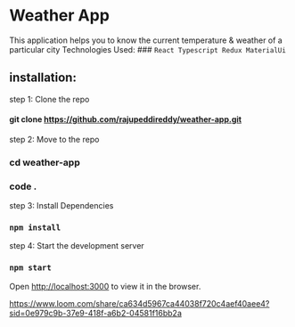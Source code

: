 # Weather App

This application helps you to know the current temperature & weather of a particular city
Technologies Used: ### `React Typescript Redux MaterialUi`


## installation:

step 1: Clone the repo

#### git clone https://github.com/rajupeddireddy/weather-app.git

step 2: Move to the repo

### cd weather-app
### code .

step 3: Install Dependencies
### `npm install`

step 4: Start the development server 
### `npm start` 

Open [http://localhost:3000](http://localhost:3000) to view it in the browser.



https://www.loom.com/share/ca634d5967ca44038f720c4aef40aee4?sid=0e979c9b-37e9-418f-a6b2-04581f16bb2a


